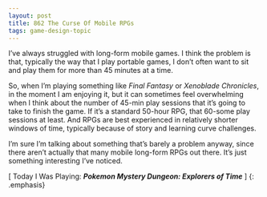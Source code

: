 ```yaml
---
layout: post
title: 862 The Curse Of Mobile RPGs
tags: game-design-topic
---
```

I’ve always struggled with long-form mobile games.  I think the problem is that, typically the way that I play portable games, I don’t often want to sit and play them for more than 45 minutes at a time.

So, when I’m playing something like *Final Fantasy* or *Xenoblade Chronicles*, in the moment I am enjoying it, but it can sometimes feel overwhelming when I think about the number of 45-min play sessions that it’s going to take to finish the game.  If it’s a standard 50-hour RPG, that 60-some play sessions at least.  And RPGs are best experienced in relatively shorter windows of time, typically because of story and learning curve challenges.

I’m sure I’m talking about something that’s barely a problem anyway, since there aren’t actually that many mobile long-form RPGs out there.  It’s just something interesting I’ve noticed.

[ Today I Was Playing: ***Pokemon Mystery Dungeon: Explorers of Time*** ]
{: .emphasis}